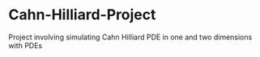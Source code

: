 # Cahn-Hilliard-Project
Project involving simulating Cahn Hilliard PDE in one and two dimensions with PDEs 
